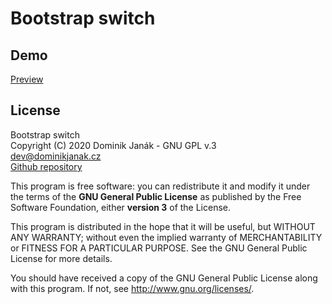# Bootstrap switch

## Demo
[Preview]

## License
Bootstrap switch<br>
Copyright (C) 2020  Dominik Janák - GNU GPL v.3<br>
dev@dominikjanak.cz<br>
[Github repository]

This program is free software: you can redistribute it and modify it under the terms of the **GNU General Public License** as published by the Free Software Foundation, either **version 3** of the License. 

This program is distributed in the hope that it will be useful, but WITHOUT ANY WARRANTY; without even the implied warranty of MERCHANTABILITY or FITNESS FOR A PARTICULAR PURPOSE.  See the GNU General Public License for more details.

You should have received a copy of the GNU General Public License along with this program.  If not, see <http://www.gnu.org/licenses/>.

[Github repository]:           <https://github.com/janakdom/Bootstrap-switch>
[Preview]:                           <https://janakdom.github.io/Bootstrap-switch/>